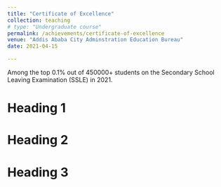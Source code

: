 ```yaml
---
title: "Certificate of Excellence"
collection: teaching
# type: "Undergraduate course"
permalink: /achievements/certificate-of-excellence
venue: "Addis Ababa City Adminstration Education Bureau"
date: 2021-04-15

---
```


Among the top 0.1% out of 450000+ students on the Secondary School Leaving Examination (SSLE) in 2021.

Heading 1
======

Heading 2
======

Heading 3
======